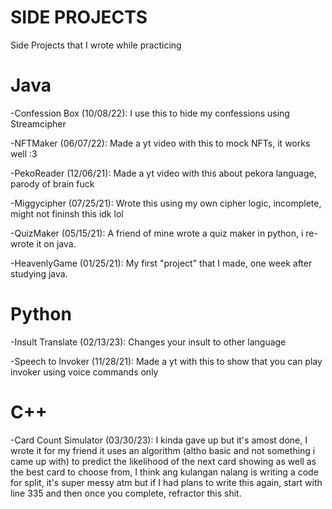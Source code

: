 # SIDE PROJECTS
Side Projects that I wrote while practicing

# Java
-Confession Box (10/08/22): I use this to hide my confessions using Streamcipher

-NFTMaker (06/07/22): Made a yt video with this to mock NFTs, it works well :3

-PekoReader (12/06/21): Made a yt video with this about pekora language, parody of brain fuck

-Miggycipher (07/25/21): Wrote this using my own cipher logic, incomplete, might not fininsh this idk lol

-QuizMaker (05/15/21): A friend of mine wrote a quiz maker in python, i re-wrote it on java.

-HeavenlyGame (01/25/21): My first "project" that I made, one week after studying java.

# Python
-Insult Translate (02/13/23): Changes your insult to other language

-Speech to Invoker (11/28/21): Made a yt with this to show that you can play invoker using voice commands only

# C++
-Card Count Simulator (03/30/23): I kinda gave up but it's amost done, I wrote it for my friend it uses an algorithm (altho basic and not something i came up with) to predict the likelihood of the next card showing as well as the best card to choose from, I think ang kulangan nalang is writing a code for split, it's super messy atm but if I had plans to write this again, start with line 335 and then once you complete, refractor this shit.
